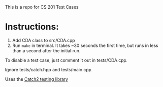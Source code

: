 This is a repo for CS 201 Test Cases

# Instructions:
1. Add CDA class to src/CDA.cpp
2. Run `make` in terminal. It takes ~30 seconds the first time, but runs in less than a second after the initial run.

To disable a test case, just comment it out in tests/CDA.cpp. 

Ignore tests/catch.hpp and tests/main.cpp.

Uses the [Catch2 testing library](https://github.com/catchorg/Catch2)

